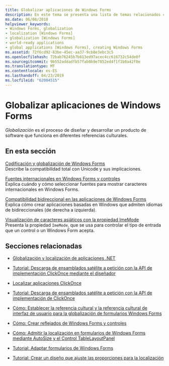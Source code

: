 ```yaml
---
title: Globalizar aplicaciones de Windows Forms
description: En este tema se presenta una lista de temas relacionados con la globalización de las aplicaciones de Windows Forms.
ms.date: 06/08/2018
helpviewer_keywords:
- Windows Forms, globalization
- localization [Windows Forms]
- globalization [Windows Forms]
- world-ready applications
- global applications [Windows Forms], creating Windows Forms
ms.assetid: 72f6cd92-83be-45ec-aa37-9cb8e3ebc3c5
ms.openlocfilehash: 72bab76245b7b613ed97acec4cc616732c54de0f
ms.sourcegitcommit: 9b552addadfb57fab0b9e7852ed4f1f1b8a42f8e
ms.translationtype: MT
ms.contentlocale: es-ES
ms.lasthandoff: 04/23/2019
ms.locfileid: "62004515"
---
```

# <a name="globalizing-windows-forms-applications"></a>Globalizar aplicaciones de Windows Forms

*Globalización* es el proceso de diseñar y desarrollar un producto de software que funciona en diferentes referencias culturales.

## <a name="in-this-section"></a>En esta sección

[Codificación y globalización de Windows Forms](encoding-and-windows-forms-globalization.md)  
Describe la compatibilidad total con Unicode y sus implicaciones.

[Fuentes internacionales en Windows Forms y controles](international-fonts-in-windows-forms-and-controls.md)  
Explica cuándo y cómo seleccionar fuentes para mostrar caracteres internacionales en Windows Forms.

[Compatibilidad bidireccional en las aplicaciones de Windows Forms](bi-directional-support-for-windows-forms-applications.md)  
Explica cómo crear aplicaciones basadas en Windows que admiten idiomas de bidireccionales (de derecha a izquierda).

[Visualización de caracteres asiáticos con la propiedad ImeMode](display-of-asian-characters-with-the-imemode-property.md)  
Presenta la propiedad `ImeMode`, que se usa para controlar el tipo de entrada que un control o un Windows Form acepta.

## <a name="related-sections"></a>Secciones relacionadas

- [Globalización y localización de aplicaciones .NET](../../../standard/globalization-localization/index.md)

- [Tutorial: Descarga de ensamblados satélite a petición con la API de implementación ClickOnce mediante el diseñador](/visualstudio/deployment/walkthrough-downloading-satellite-assemblies-on-demand-with-the-clickonce-deployment-api-using-the-designer)

- [Localizar aplicaciones ClickOnce](/visualstudio/deployment/localizing-clickonce-applications)

- [Tutorial: Descarga de ensamblados satélite a petición con la API de implementación de ClickOnce](/visualstudio/deployment/walkthrough-downloading-satellite-assemblies-on-demand-with-the-clickonce-deployment-api)

- [Cómo: Establecer la referencia cultural y la referencia cultural de interfaz de usuario para la globalización de formularios Windows Forms](https://docs.microsoft.com/previous-versions/visualstudio/visual-studio-2010/b28bx3bh(v=vs.100))

- [Cómo: Crear reflejados de Windows Forms y controles](https://docs.microsoft.com/previous-versions/visualstudio/visual-studio-2010/xwbz5ws0(v=vs.100))

- [Cómo: Admitir la localización en formularios de Windows Forms mediante AutoSize y el Control TableLayoutPanel](https://docs.microsoft.com/previous-versions/visualstudio/visual-studio-2010/1zkt8b33(v=vs.100))

- [Tutorial: Adaptar formularios de Windows Forms](https://docs.microsoft.com/previous-versions/visualstudio/visual-studio-2010/y99d1cd3(v=vs.100))

- [Tutorial: Crear un diseño que ajuste las proporciones para la localización](https://docs.microsoft.com/previous-versions/visualstudio/visual-studio-2010/7k9fa71y(v=vs.100))
